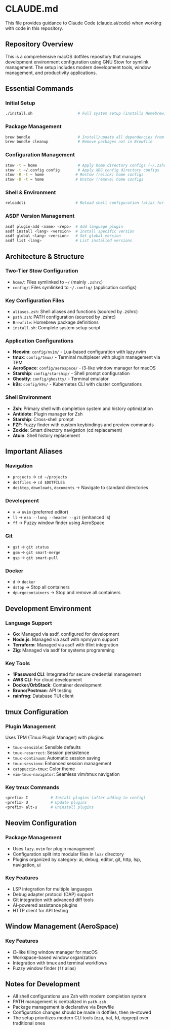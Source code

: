 # CLAUDE.md

This file provides guidance to Claude Code (claude.ai/code) when working with code in this repository.

## Repository Overview

This is a comprehensive macOS dotfiles repository that manages development environment configuration using GNU Stow for symlink management. The setup includes modern development tools, window management, and productivity applications.

## Essential Commands

### Initial Setup
```bash
./install.sh                    # Full system setup (installs Homebrew, dependencies, configures symlinks)
```

### Package Management
```bash
brew bundle                     # Install/update all dependencies from Brewfile
brew bundle cleanup             # Remove packages not in Brewfile
```

### Configuration Management
```bash
stow -t ~ home                  # Apply home directory configs (~/.zshrc, etc.)
stow -t ~/.config config        # Apply XDG config directory configs
stow -R -t ~ home              # Restow (relink) home configs
stow -D -t ~ home              # Unstow (remove) home configs
```

### Shell & Environment
```bash
reloadcli                      # Reload shell configuration (alias for source ~/.zshrc)
```

### ASDF Version Management
```bash
asdf plugin-add <name> <repo>  # Add language plugin
asdf install <lang> <version>  # Install specific version
asdf global <lang> <version>   # Set global version
asdf list <lang>               # List installed versions
```

## Architecture & Structure

### Two-Tier Stow Configuration
- `home/`: Files symlinked to `~/` (mainly `.zshrc`)
- `config/`: Files symlinked to `~/.config/` (application configs)

### Key Configuration Files
- `aliases.zsh`: Shell aliases and functions (sourced by .zshrc)
- `path.zsh`: PATH configuration (sourced by .zshrc)
- `Brewfile`: Homebrew package definitions
- `install.sh`: Complete system setup script

### Application Configurations
- **Neovim**: `config/nvim/` - Lua-based configuration with lazy.nvim
- **tmux**: `config/tmux/` - Terminal multiplexer with plugin management via TPM
- **AeroSpace**: `config/aerospace/` - i3-like window manager for macOS
- **Starship**: `config/starship/` - Shell prompt configuration
- **Ghostty**: `config/ghostty/` - Terminal emulator
- **k9s**: `config/k9s/` - Kubernetes CLI with cluster configurations

### Shell Environment
- **Zsh**: Primary shell with completion system and history optimization
- **Antidote**: Plugin manager for Zsh
- **Starship**: Cross-shell prompt
- **FZF**: Fuzzy finder with custom keybindings and preview commands
- **Zoxide**: Smart directory navigation (cd replacement)
- **Atuin**: Shell history replacement

## Important Aliases

### Navigation
- `projects` → `cd ~/projects`
- `dotfiles` → `cd $DOTFILES`
- `desktop`, `downloads`, `documents` → Navigate to standard directories

### Development
- `v` → `nvim` (preferred editor)
- `ll` → `eza --long --header --git` (enhanced ls)
- `ff` → Fuzzy window finder using AeroSpace

### Git
- `gst` → `git status`
- `gsm` → `git smart-merge`
- `gsp` → `git smart-pull`

### Docker
- `d` → `docker`
- `dstop` → Stop all containers
- `dpurgecontainers` → Stop and remove all containers

## Development Environment

### Language Support
- **Go**: Managed via asdf, configured for development
- **Node.js**: Managed via asdf with npm/yarn support
- **Terraform**: Managed via asdf with tflint integration
- **Zig**: Managed via asdf for systems programming

### Key Tools
- **1Password CLI**: Integrated for secure credential management
- **AWS CLI**: For cloud development
- **Docker/OrbStack**: Container development
- **Bruno/Postman**: API testing
- **rainfrog**: Database TUI client

## tmux Configuration

### Plugin Management
Uses TPM (Tmux Plugin Manager) with plugins:
- `tmux-sensible`: Sensible defaults
- `tmux-resurrect`: Session persistence
- `tmux-continuum`: Automatic session saving
- `tmux-sessionx`: Enhanced session management
- `catppuccin-tmux`: Color theme
- `vim-tmux-navigator`: Seamless vim/tmux navigation

### Key tmux Commands
```bash
<prefix> I          # Install plugins (after adding to config)
<prefix> U          # Update plugins
<prefix> alt-u      # Uninstall plugins
```

## Neovim Configuration

### Package Management
- Uses `lazy.nvim` for plugin management
- Configuration split into modular files in `lua/` directory
- Plugins organized by category: ai, debug, editor, git, http, lsp, navigation, ui

### Key Features
- LSP integration for multiple languages
- Debug adapter protocol (DAP) support
- Git integration with advanced diff tools
- AI-powered assistance plugins
- HTTP client for API testing

## Window Management (AeroSpace)

### Key Features
- i3-like tiling window manager for macOS
- Workspace-based window organization
- Integration with tmux and terminal workflows
- Fuzzy window finder (`ff` alias)

## Notes for Development

- All shell configurations use Zsh with modern completion system
- PATH management is centralized in `path.zsh`
- Package management is declarative via Brewfile
- Configuration changes should be made in dotfiles, then re-stowed
- The setup prioritizes modern CLI tools (eza, bat, fd, ripgrep) over traditional ones